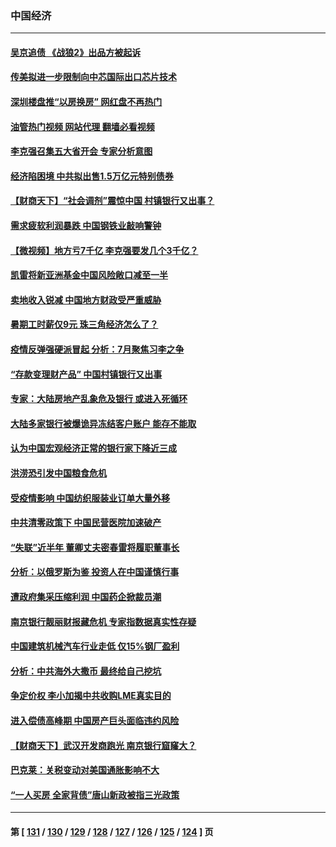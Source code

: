 ### 中国经济
---
#### [吴京追债 《战狼2》出品方被起诉](../../pages/ncid283/n13776671.md?07090845) 
#### [传美拟进一步限制向中芯国际出口芯片技术](../../pages/ncid283/n13776630.md?07090845) 
#### [深圳楼盘推“以房换房” 网红盘不再热门](../../pages/ncid283/n13776157.md?07090845) 
#### [油管热门视频 网站代理 翻墙必看视频](http://209.222.30.114:81/youtube.html?07090845)
#### [李克强召集五大省开会 专家分析意图](../../pages/ncid283/n13776215.md?07090845) 
#### [经济陷困境 中共拟出售1.5万亿元特别债券](../../pages/ncid283/n13776080.md?07090845) 
#### [【财商天下】“社会调剂”震惊中国 村镇银行又出事？](../../pages/ncid283/n13775860.md?07090845) 
#### [需求疲软利润暴跌 中国钢铁业敲响警钟](../../pages/ncid283/n13775851.md?07090845) 
#### [【微视频】地方亏7千亿 李克强要发几个3千亿？](../../pages/ncid283/n13775772.md?07090845) 
#### [凯雷将新亚洲基金中国风险敞口减至一半](../../pages/ncid283/n13775841.md?07090845) 
#### [卖地收入锐减 中国地方财政受严重威胁](../../pages/ncid283/n13775526.md?07090845) 
#### [暑期工时薪仅9元 珠三角经济怎么了？](../../pages/ncid283/n13775457.md?07090845) 
#### [疫情反弹强硬派冒起 分析：7月聚焦习李之争](../../pages/ncid283/n13775277.md?07090845) 
#### [“存款变理财产品” 中国村镇银行又出事](../../pages/ncid283/n13775146.md?07090845) 
#### [专家：大陆房地产乱象危及银行 或进入死循环](../../pages/ncid283/n13774859.md?07090845) 
#### [大陆多家银行被爆诡异冻结客户账户 能存不能取](../../pages/ncid283/n13774960.md?07090845) 
#### [认为中国宏观经济正常的银行家下降近三成](../../pages/ncid283/n13775169.md?07090845) 
#### [洪涝恐引发中国粮食危机](../../pages/ncid283/n13775159.md?07090845) 
#### [受疫情影响 中国纺织服装业订单大量外移](../../pages/ncid283/n13775107.md?07090845) 
#### [中共清零政策下 中国民营医院加速破产](../../pages/ncid283/n13774881.md?07090845) 
#### [“失联”近半年 董卿丈夫密春雷将履职董事长](../../pages/ncid283/n13775013.md?07090845) 
#### [分析：以俄罗斯为鉴 投资人在中国谨慎行事](../../pages/ncid283/n13774847.md?07090845) 
#### [遭政府集采压缩利润 中国药企掀裁员潮](../../pages/ncid283/n13774969.md?07090845) 
#### [南京银行靓丽财报藏危机 专家指数据真实性存疑](../../pages/ncid283/n13774943.md?07090845) 
#### [中国建筑机械汽车行业走低 仅15%钢厂盈利](../../pages/ncid283/n13774515.md?07090845) 
#### [分析：中共海外大撒币 最终给自己挖坑](../../pages/ncid283/n13774335.md?07090845) 
#### [争定价权 李小加揭中共收购LME真实目的](../../pages/ncid283/n13774609.md?07090845) 
#### [进入偿债高峰期 中国房产巨头面临违约风险](../../pages/ncid283/n13774314.md?07090845) 
#### [【财商天下】武汉开发商跑光 南京银行窟窿大？](../../pages/ncid283/n13774272.md?07090845) 
#### [巴克莱：关税变动对美国通胀影响不大](../../pages/ncid283/n13774227.md?07090845) 
#### [“一人买房 全家背债”唐山新政被指三光政策](../../pages/ncid283/n13774239.md?07090845) 

---
#### 第 [ [131](./131.md?07090845) / [130](./130.md?07090845) / [129](./129.md?07090845) / [128](./128.md?07090845) / [127](./127.md?07090845) / [126](./126.md?07090845) / [125](./125.md?07090845) / [124](./124.md?07090845) ] 页
